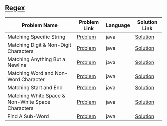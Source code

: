 ## [Regex](https://www.hackerrank.com/domains/regex)

|Problem Name|Problem Link|Language|Solution Link|
---|---|---|---
|Matching Specific String|[Problem](https://www.hackerrank.com/challenges/matching-specific-string/problem)|java|[Solution](./Introduction/MatchingSpecificString.java)|
|Matching Digit & Non-Digit Characters|[Problem](https://www.hackerrank.com/challenges/matching-digits-non-digit-character)|java|[Solution](./Introduction/MatchingDigitsNonDigitChar.java)|
|Matching Anything But a Newline|[Problem](https://www.hackerrank.com/challenges/matching-anything-but-new-line)|java|[Solution](./Introduction/MatchingAnythingButANewline.java)|
|Matching Word and Non-Word Character|[Problem](https://www.hackerrank.com/challenges/matching-word-non-word/problem)|java|[Solution](./Introduction/MatchingWordNonWordChar.java)|
|Matching Start and End|[Problem](https://www.hackerrank.com/challenges/matching-start-end/problem)|java|[Solution](./Introduction/MatchingStartEnd.java)|
|Matching White Space & Non-White Space Characters|[Problem](https://www.hackerrank.com/challenges/matching-whitespace-non-whitespace-character/problem)|java|[Solution](./Introduction/MatchingDigitsNonDigitChar.java)|
|Find A Sub-Word|[Problem](https://www.hackerrank.com/challenges/find-substring/problem)|java|[Solution](./Introduction/FindASubWord.java)|